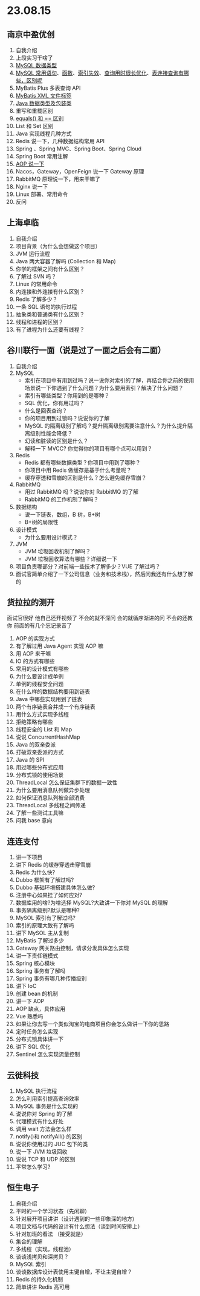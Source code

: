 # 23.08.15

## 南京中盈优创
1. 自我介绍
2. 上段实习干啥了
3. [MySQL 数据类型](/java-interview/mysql.html#mysql-常见字段类型)
4. [MySQL 常用语句](/java-interview/mysql.html#mysql-常用语句)、[函数](/java-interview/mysql.html#mysql-函数)、[索引失效](/java-interview/mysql.html#索引失效)、[查询用时很长优化](/java-interview/mysql.html#慢查询优化)、[表连接查询有哪些，区别呢](/java-interview/mysql.html#表连接查询种类及区别)
5. MyBatis Plus 多表查询 API
6. [MyBatis XML 文件标签](/java-interview/mysql.html#mybatis-xml-标签)
7. [Java 数据类型及包装类](https://javaguide.cn/java/basis/java-basic-questions-01.html#java-中的几种基本数据类型了解么)
8. 重写和重载区别
9. [equals() 和 == 区别](/java-interview/java.html#和-equals-的区别)
10. List 和 Set 区别
11. Java 实现线程几种方式
12. Redis 说一下，几种数据结构常用 API
13. Spring 、Spring MVC、Spring Boot、Spring Cloud
14. Spring Boot 常用注解
15. [AOP 说一下](/java-interview/spring.html#aop)
16. Nacos，Gateway，OpenFeign 说一下 Gateway 原理
17. RabbitMQ 原理说一下，用来干嘛了
18. Nginx 说一下
19. Linux 部署、常用命令
20. 反问

## 上海卓临
1. 自我介绍
2. 项目背景（为什么会想做这个项目）
3. JVM 运行流程
4. Java 两大容器了解吗 (Collection 和 Map)
5. 你学的框架之间有什么区别？
6. 了解过 SVN 吗？
7. Linux 的常用命令
8. 内连接和外连接有什么区别？
9. Redis 了解多少？
10. 一条 SQL 语句的执行过程
11. 抽象类和普通类有什么区别？
12. 线程和进程的区别？
13. 有了进程为什么还要有线程？


## 谷川联行一面（说是过了一面之后会有二面）
1. 自我介绍
2. MySQL
   - 索引在项目中有用到过吗？说一说你对索引的了解，再结合你之前的使用场景说一下你遇到了什么问题？为什么要用索引？解决了什么问题？
   - 索引有哪些类型？你用到的是哪种？
   - SQL 优化，你有用过吗？
   - 什么是回表查询？
   - 你的项目用到过锁吗？说说你的了解
   - MySQL 的隔离级别了解吗？提升隔离级别需要注意什么？为什么提升隔离级别性能会降低？
   - 幻读和脏读的区别是什么？
   - 解释一下 MVCC? 你觉得你的项目有哪个点可以用到？
3. Redis
   - Redis 都有哪些数据类型？你项目中用到了哪种？
   - 你项目中用 Redis 做缓存是基于什么考量呢？
   - 缓存穿透和雪崩的区别是什么？怎么避免缓存雪崩？
4. RabbitMQ
   - 用过 RabbitMQ 吗？说说你对 RabbitMQ 的了解
   - RabbitMQ 的工作机制了解吗？
5. 数据结构
   - 说一下链表，数组，B 树，B+树
   - B+树的局限性
6. 设计模式
   - 为什么要用设计模式？
7. JVM
   - JVM 垃圾回收机制了解吗？
   - JVM 垃圾回收算法有哪些？详细说一下
8. 项目负责哪部分？对前端一些技术了解多少？VUE 了解过吗？
9. 面试官简单介绍了一下公司信息（业务和技术栈），然后问我还有什么想了解的

## 货拉拉的测开
面试官很好 他自己还开视频了 不会的就不深问 会的就循序渐进的问 不会的还教你 前面的有几个忘记录音了
1. AOP 的实现方式
2. 有了解过用 Java Agent 实现 AOP 嘛
3. 用 AOP 来干嘛
4. IO 的方式有哪些
5. 常用的设计模式有哪些
6. 为什么要设计成单例
7. 单例的线程安全问题
8. 在什么样的数据结构要用到链表
9. Java 中哪些实现用到了链表
10. 两个有序链表合并成一个有序链表
11. 用什么方式实现多线程
12. 拒绝策略有哪些
13. 线程安全的 List 和 Map
14. 说说 ConcurrentHashMap
15. Java 的双亲委派
16. 打破双亲委派的方式
17. Java 的 SPI
18. 用过哪些分布式应用
19. 分布式锁的使用场景
20. ThreadLocal 怎么保证集群下的数据一致性
21. 为什么要用消息队列做异步处理
22. 如何保证消息队列被全部消费
23. ThreadLocal 多线程之间传递
24. 了解一些测试工具嘛
25. 问我 base 意向

## 连连支付
1. 讲一下项目
2. 讲下 Redis 的缓存穿透击穿雪崩
3. Redis 为什么快?
4. Dubbo 框架有了解过吗?
5. Dubbo 基础环境搭建具体怎么做?
6. 注册中心如果挂了如何应对?
7. 数据库用的啥?为啥选择 MySQL?大致讲一下你对 MySQL 的理解
8. 事务隔离级别?默认是哪种?
9. MySOL 索引有了解过吗?
10. 索引的原理大致有了解吗
11. 讲下 MySOL 主从复制
12. MyBatis 了解过多少
13. Gateway 网关路由控制，请求分发具体怎么实现
14. 讲一下责任链模式
15. Spring 核心模块
16. Spring 事务有了解吗
17. Spring 事务有哪几种传播级别
18. 讲下 IoC
19. 创建 bean 的机制
20. 讲一下 AOP
21. AOP 缺点，具体应用
22. Vue 熟悉吗
23. 如果让你去写一个类似淘宝的电商项目你会怎么做讲一下你的思路
24. 定时任务怎么实现
25. 分布式锁具体讲一下
26. 讲下 SQL 优化
27. Sentinel 怎么实现流量控制


## 云徙科技
1. MySQL 执行流程
2. 怎么利用索引提高查询效率
3. MySQL 事务是什么实现的
4. 说说你对 Spring 的了解
5. 代理模式有什么好处
6. 调用 wait 方法会怎么样
7. notify()和 notifyAll() 的区别
8. 说说你使用过的 JUC 包下的类
9. 说一下 JVM 垃圾回收
10. 说说 TCP 和 UDP 的区别
11. 平常怎么学习?


## 恒生电子
1. 自我介绍
2. 平时的一个学习状态（先闲聊）
3. 针对展开项目讲讲（设计遇到的一些印象深的地方)
4. 项目文档与代码的设计有什么想法（谈到时间安排上）
5. 针对加班的看法 （接受就是）
6. 集合的理解
7. 多线程（实现，线程池）
8. 谈谈浅拷贝和深拷贝？
9. MySQL 索引
10. 谈谈数据库设计表使用主键自增，不让主键自增？
11. Redis 的持久化机制
12. 简单讲讲 Redis 高可用
